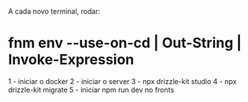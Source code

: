 A cada novo terminal, rodar: 
# fnm env --use-on-cd | Out-String | Invoke-Expression

1 - iniciar o docker 
2 - iniciar o server
3 - npx drizzle-kit studio
4 - npx drizzle-kit migrate 
5 - iniciar npm run dev no fronts